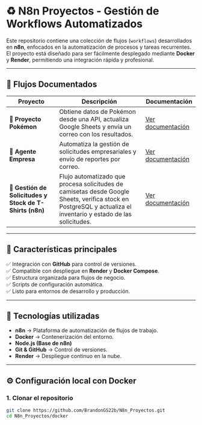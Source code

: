 # ♻️ N8n Proyectos - Gestión de Workflows Automatizados

Este repositorio contiene una colección de flujos (`workflows`) desarrollados en **n8n**, enfocados en la automatización de procesos y tareas recurrentes.  
El proyecto está diseñado para ser fácilmente desplegado mediante **Docker** y **Render**, permitiendo una integración rápida y profesional.

---

## 🧠 Flujos Documentados

| Proyecto | Descripción | Documentación |
|-----------|--------------|----------------|
| 🧬 **Proyecto Pokémon** | Obtiene datos de Pokémon desde una API, actualiza Google Sheets y envía un correo con los resultados. | [Ver documentación](./docs/Proyecto_Pokemon.md) |
| 💼 **Agente Empresa** | Automatiza la gestión de solicitudes empresariales y envío de reportes por correo. | [Ver documentación](./docs/Agente_Empresa.md) |
| 👕 **Gestión de Solicitudes y Stock de T-Shirts (n8n)** | Flujo automatizado que procesa solicitudes de camisetas desde Google Sheets, verifica stock en PostgreSQL y actualiza el inventario y estado de las solicitudes. | [Ver documentación](./docs/Proyecto_gestionCamisas.md) |

---


## 🚀 Características principales

✅ Integración con **GitHub** para control de versiones.  
✅ Compatible con despliegue en **Render** y **Docker Compose**.  
✅ Estructura organizada para flujos de negocio.  
✅ Scripts de configuración automática.  
✅ Listo para entornos de desarrollo y producción.

---

## 🧠 Tecnologías utilizadas

- **n8n** → Plataforma de automatización de flujos de trabajo.  
- **Docker** → Contenerización del entorno.  
- **Node.js (Base de n8n)**  
- **Git & GitHub** → Control de versiones.  
- **Render** → Despliegue continuo en la nube.  

---

## ⚙️ Configuración local con Docker

### 1. Clonar el repositorio

```bash
git clone https://github.com/BrandonGS22b/N8n_Proyectos.git
cd N8n_Proyectos/docker
